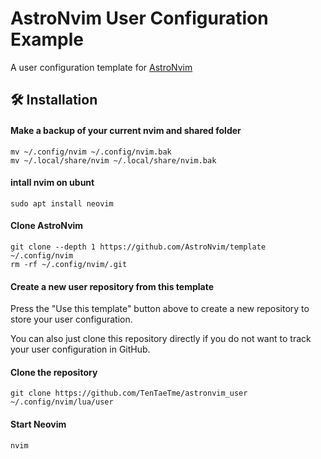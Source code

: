 # AstroNvim User Configuration Example

A user configuration template for [AstroNvim](https://github.com/AstroNvim/AstroNvim)

## 🛠️ Installation

#### Make a backup of your current nvim and shared folder

```shell
mv ~/.config/nvim ~/.config/nvim.bak
mv ~/.local/share/nvim ~/.local/share/nvim.bak
```
#### intall nvim on ubunt
```shell
sudo apt install neovim
```

#### Clone AstroNvim

```shell
git clone --depth 1 https://github.com/AstroNvim/template ~/.config/nvim
rm -rf ~/.config/nvim/.git

```

#### Create a new user repository from this template

Press the "Use this template" button above to create a new repository to store your user configuration.

You can also just clone this repository directly if you do not want to track your user configuration in GitHub.

#### Clone the repository

```shell
git clone https://github.com/TenTaeTme/astronvim_user ~/.config/nvim/lua/user
```

#### Start Neovim

```shell
nvim
```
